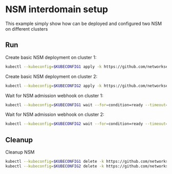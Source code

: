 # NSM interdomain setup


This example simply show how can be deployed and configured two NSM on different clusters

## Run

Create basic NSM deployment on cluster 1:

```bash
kubectl --kubeconfig=$KUBECONFIG1 apply -k https://github.com/networkservicemesh/deployments-k8s/examples/interdomain/nsm/cluster1?ref=bc25e58d5376d0f001a8d815eabf6dfbbf48c794
```

Create basic NSM deployment on cluster 2:

```bash
kubectl --kubeconfig=$KUBECONFIG2 apply -k https://github.com/networkservicemesh/deployments-k8s/examples/interdomain/nsm/cluster2?ref=bc25e58d5376d0f001a8d815eabf6dfbbf48c794
```

Wait for NSM admission webhook on cluster 1:

```bash
kubectl --kubeconfig=$KUBECONFIG1 wait --for=condition=ready --timeout=1m pod -n nsm-system -l app=admission-webhook-k8s
```

Wait for NSM admission webhook on cluster 2:

```bash
kubectl --kubeconfig=$KUBECONFIG2 wait --for=condition=ready --timeout=1m pod -n nsm-system -l app=admission-webhook-k8s
```

## Cleanup

Cleanup NSM
```bash
kubectl --kubeconfig=$KUBECONFIG1 delete -k https://github.com/networkservicemesh/deployments-k8s/examples/interdomain/nsm/cluster1?ref=bc25e58d5376d0f001a8d815eabf6dfbbf48c794
kubectl --kubeconfig=$KUBECONFIG2 delete -k https://github.com/networkservicemesh/deployments-k8s/examples/interdomain/nsm/cluster2?ref=bc25e58d5376d0f001a8d815eabf6dfbbf48c794
```
